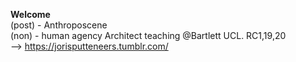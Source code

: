 **Welcome**       
(post) - Anthroposcene  
(non)  - human agency
Architect teaching @Bartlett UCL. 
RC1,19,20
<br>
--> https://jorisputteneers.tumblr.com/

